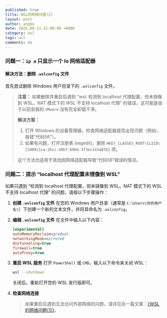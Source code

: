 ```yaml
---
published: true
title: WSL的网络问题(2)
layout: post
author: angbo
date: 2025-08-11 21:00:00 +0800
category: wsl
tags: wsl
comments: no
---
```


### 问题一：`ip a` 只显示一个 lo 网络适配器

#### 解决方法：删除 `.wslconfig` 文件

首先尝试删除 Windows 用户目录下的 `.wslconfig` 文件。

> **注意：**
> 如果删除并重启后遇到 “wsl: 检测到 localhost 代理配置，但未镜像到 WSL。NAT 模式下的 WSL 不支持 localhost 代理” 的错误，这可能是由于以前安装的 `VMware` 没有完全卸载干净。
>
> **解决方案：**
> 1.  打开 Windows 的设备管理器，检查网络适配器是否出现问题（例如，报错“代码56”）。
> 2.  如果有问题，打开注册表 (regedit)，删除 `HKEY_CLASSES_ROOT\CLSID\{3d09c1ca-2bcc-40b7-b9bb-3f3ec143a87b}` 项。
>
> 这个方法也适用于其他因网络适配器导致“代码56”错误的情况。

### 问题二：提示 “localhost 代理配置未镜像到 WSL”

如果只遇到 “检测到 localhost 代理配置，但未镜像到 WSL。NAT 模式下的 WSL 不支持 localhost 代理” 的问题，请按以下步骤操作：

1.  **创建 `.wslconfig` 文件**
    在您的 Windows 用户目录（通常是 `C:\Users\你的用户名\`）下创建一个新的文本文件，并将其命名为 `.wslconfig`。

2.  **编辑 `.wslconfig` 文件**
    在文件中输入以下内容：
    ```ini
    [experimental]
    autoMemoryReclaim=gradual
    networkingMode=mirrored
    dnsTunneling=true
    firewall=true
    autoProxy=true
    ```

3.  **重启 WSL 服务**
    打开 `PowerShell` 或 `CMD`，输入以下命令来关闭 WSL：
    ```bash
    wsl --shutdown
    ```
    关闭后，重新打开您的 WSL 发行版即可。

4.  **检查网络连接**
    > 如果重启后遇到无法访问外部网络的问题，请详见另一篇文章：[《WSL的网络问题(1)》](https://angbo-sys.github.io/wsl/2025/08/11/wsl%E7%9A%84%E7%BD%91%E7%BB%9C%E9%97%AE%E9%A2%981.html)。